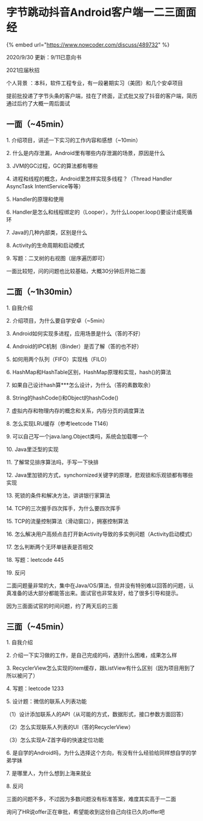 # 字节跳动抖音Android客户端一二三面面经

{% embed url="https://www.nowcoder.com/discuss/489732" %}





2020/9/30 更新：9/11已意向书



2021应届秋招

个人背景 ：本科，软件工程专业，有一段暑期实习（美团）和几个安卓项目

提前批投递了字节头条的客户端，挂在了终面，正式批又投了抖音的客户端，简历通过后约了大概一周后面试



## 一面（\~45min）

1\. 介绍项目，讲述一下实习的工作内容和感想（\~10min）

2\. 什么是内存泄漏，Android里有哪些内存泄漏的场景，原因是什么

3\. JVM的GC过程，GC的算法都有哪些

4\. 进程和线程的概念，Android里怎样实现多线程？（Thread  Handler  AsyncTask  IntentService等等）

5\. Handler的原理和使用

6\. Handler是怎么和线程绑定的（Looper），为什么Looper.loop()要设计成死循环

7\. Java的几种内部类，区别是什么

8\. Activity的生命周期和启动模式

9\. 写题：二叉树的右视图（层序遍历即可）



一面比较短，问的问题也比较基础，大概30分钟后开始二面

## 二面（\~1h30min）

1\. 自我介绍

2\. 介绍项目，为什么要自学安卓（\~5min）

3\. Android如何实现多进程，应用场景是什么（答的不好）

4\. Android的IPC机制（Binder）是否了解（答的也不好）

5\. 如何用两个队列（FIFO）实现栈（FILO）

6\. HashMap和HashTable区别，HashMap原理和实现，hash()的算法

7\. 如果自己设计hash算\*\*\*怎么设计，为什么（答的素数取余）

8\. String的hashCode()和Object的hashCode()

7\. 虚拟内存和物理内存的概念和关系，内存分页的调度算法

8\. 怎么实现LRU缓存（参考leetcode T146）

9\. 可以自己写一个java.lang.Object类吗，系统会加载哪一个

10\. Java里泛型的实现

11\. 了解常见排序算法吗，手写一下快排

12\. Java里加锁的方式，synchornized关键字的原理，悲观锁和乐观锁都有哪些实现

13\. 死锁的条件和解决方法，讲讲银行家算法

14\. TCP的三次握手四次挥手，为什么要四次挥手

15\. TCP的流量控制算法（滑动窗口），拥塞控制算法

16\. 怎么解决用户高频点击打开新Activity导致的多实例问题（Activity启动模式）

17\. 怎么判断两个无环单链表是否相交

18\. 写题：leetcode 445

19\. 反问



二面问题量非常的大，集中在Java/OS/算法，但并没有特别难以回答的问题，认真准备的话大部分都能答出来。面试官也非常友好，给了很多引导和提示。

因为三面面试官的时间问题，约了两天后的三面

## 三面（\~45min）

1\. 自我介绍

2\. 介绍一下实习做的工作，是自己完成的吗，遇到什么困难，成果怎么样

3\. RecyclerView怎么实现的item缓存，跟ListView有什么区别（因为项目用到了所以被问了）

4\. 写题：leetcode 1233

5\. 设计题：微信的联系人列表功能

（1）设计添加联系人的API（从可能的方式，数据形式，接口参数方面回答）

（2）怎么实现联系人列表的UI（答的RecyclerView）

（3）怎么实现A-Z首字母的快速定位功能

6\. 是自学的Android吗，为什么选择这个方向，有没有什么经验给同样想自学的学弟学妹

7\. 是哪里人，为什么想到上海来就业

8\. 反问



三面的问题不多，不过因为多数问题没有标准答案，难度其实高于一二面



询问了HR说offer正在审批，希望能收到这份自己向往已久的offer吧

